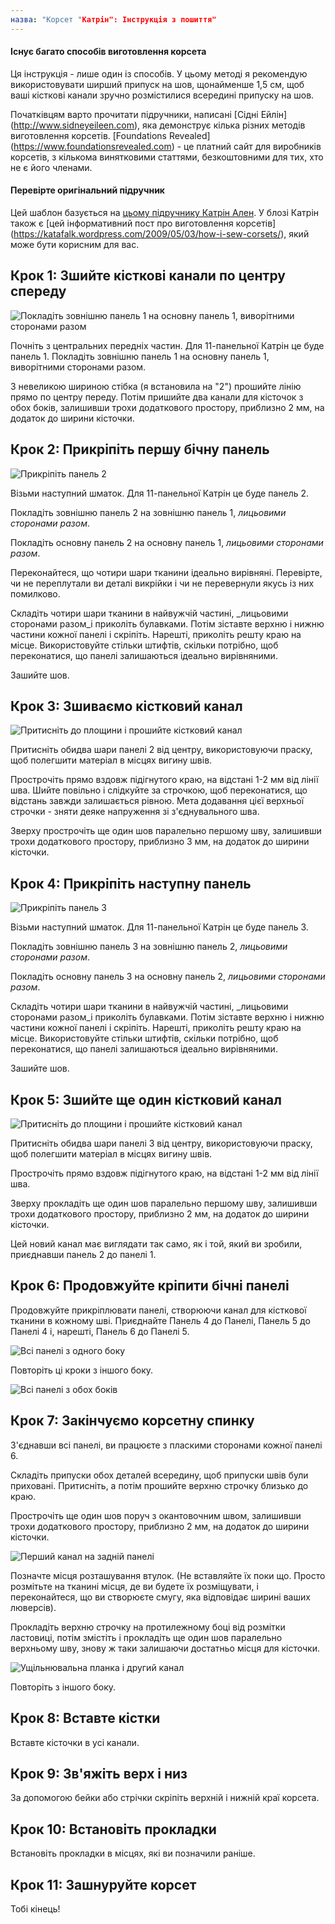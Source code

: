 ```yaml
---
назва: "Корсет "Катрін": Інструкція з пошиття"
---
```


<Note>

#### Існує багато способів виготовлення корсета

Ця інструкція - лише один із способів. У цьому методі я рекомендую використовувати ширший припуск на шов, щонайменше 1,5 см, щоб ваші кісткові канали зручно розмістилися всередині припуску на шов.

Початківцям варто прочитати підручники, написані [Сідні Ейлін] (http://www.sidneyeileen.com), яка демонструє кілька різних методів виготовлення корсетів. [Foundations Revealed] (https://www.foundationsrevealed.com) - це платний сайт для виробників корсетів, з кількома винятковими статтями, безкоштовними для тих, хто не є його членами.

#### Перевірте оригінальний підручник

Цей шаблон базується на [цьому підручнику Катрін Ален](https://katafalk.wordpress.com/2010/06/24/underbust-pattern-tutorial/). У блозі Катрін також є [цей інформативний пост про виготовлення корсетів] (https://katafalk.wordpress.com/2009/05/03/how-i-sew-corsets/), який може бути корисним для вас.

</Note>

## Крок 1: Зшийте кісткові канали по центру спереду

![Покладіть зовнішню панель 1 на основну панель 1, виворітними сторонами разом](step01.png)

Почніть з центральних передніх частин. Для 11-панельної Катрін це буде панель 1. Покладіть зовнішню панель 1 на основну панель 1, виворітними сторонами разом.

З невеликою шириною стібка (я встановила на "2") прошийте лінію прямо по центру переду. Потім пришийте два канали для кісточок з обох боків, залишивши трохи додаткового простору, приблизно 2 мм, на додаток до ширини кісточки.

## Крок 2: Прикріпіть першу бічну панель

![Прикріпіть панель 2](step02.png)

Візьми наступний шматок. Для 11-панельної Катрін це буде панель 2.

Покладіть зовнішню панель 2 на зовнішню панель 1, _лицьовими сторонами разом_.

Покладіть основну панель 2 на основну панель 1, _лицьовими сторонами разом_.

Переконайтеся, що чотири шари тканини ідеально вирівняні. Перевірте, чи не переплутали ви деталі викрійки і чи не перевернули якусь із них помилково.

Складіть чотири шари тканини в найвужчій частині, _лицьовими сторонами разом_і приколіть булавками. Потім зіставте верхню і нижню частини кожної панелі і скріпіть. Нарешті, приколіть решту краю на місце. Використовуйте стільки штифтів, скільки потрібно, щоб переконатися, що панелі залишаються ідеально вирівняними.

Зашийте шов.

## Крок 3: Зшиваємо кістковий канал

![Притисніть до площини і прошийте кістковий канал](step03.png)

Притисніть обидва шари панелі 2 від центру, використовуючи праску, щоб полегшити матеріал в місцях вигину швів.

Прострочіть прямо вздовж підігнутого краю, на відстані 1-2 мм від лінії шва. Шийте повільно і слідкуйте за строчкою, щоб переконатися, що відстань завжди залишається рівною. Мета додавання цієї верхньої строчки - зняти деяке напруження зі з'єднувального шва.

Зверху прострочіть ще один шов паралельно першому шву, залишивши трохи додаткового простору, приблизно 3 мм, на додаток до ширини кісточки.

## Крок 4: Прикріпіть наступну панель

![Прикріпіть панель 3](step04.png)

Візьми наступний шматок. Для 11-панельної Катрін це буде панель 3.

Покладіть зовнішню панель 3 на зовнішню панель 2, _лицьовими сторонами разом_.

Покладіть основну панель 3 на основну панель 2, _лицьовими сторонами разом_.

Складіть чотири шари тканини в найвужчій частині, _лицьовими сторонами разом_і приколіть булавками. Потім зіставте верхню і нижню частини кожної панелі і скріпіть. Нарешті, приколіть решту краю на місце. Використовуйте стільки штифтів, скільки потрібно, щоб переконатися, що панелі залишаються ідеально вирівняними.

Зашийте шов.

## Крок 5: Зшийте ще один кістковий канал

![Притисніть до площини і прошийте кістковий канал](step05.png)

Притисніть обидва шари панелі 3 від центру, використовуючи праску, щоб полегшити матеріал в місцях вигину швів.

Прострочіть прямо вздовж підігнутого краю, на відстані 1-2 мм від лінії шва.

Зверху прокладіть ще один шов паралельно першому шву, залишивши трохи додаткового простору, приблизно 2 мм, на додаток до ширини кісточки.

Цей новий канал має виглядати так само, як і той, який ви зробили, приєднавши панель 2 до панелі 1.

## Крок 6: Продовжуйте кріпити бічні панелі

Продовжуйте прикріплювати панелі, створюючи канал для кісткової тканини в кожному шві. Приєднайте Панель 4 до Панелі, Панель 5 до Панелі 4 і, нарешті, Панель 6 до Панелі 5.

![Всі панелі з одного боку](step06.png)

Повторіть ці кроки з іншого боку.

![Всі панелі з обох боків](step06b.png)

## Крок 7: Закінчуємо корсетну спинку

З'єднавши всі панелі, ви працюєте з пласкими сторонами кожної панелі 6.

Складіть припуски обох деталей всередину, щоб припуски швів були приховані. Притисніть, а потім прошийте верхню строчку близько до краю.

Прострочіть ще один шов поруч з окантовочним швом, залишивши трохи додаткового простору, приблизно 2 мм, на додаток до ширини кісточки.

![Перший канал на задній панелі](step07.png)

Позначте місця розташування втулок. (Не вставляйте їх поки що. Просто розмітьте на тканині місця, де ви будете їх розміщувати, і переконайтеся, що ви створюєте смугу, яка відповідає ширині ваших люверсів).

Прокладіть верхню строчку на протилежному боці від розмітки ластовиці, потім змістіть і прокладіть ще один шов паралельно верхньому шву, знову ж таки залишаючи достатньо місця для кісточки.

![Ущільнювальна планка і другий канал](step07b.png)

Повторіть з іншого боку.

## Крок 8: Вставте кістки

Вставте кісточки в усі канали.

## Крок 9: Зв'яжіть верх і низ

За допомогою бейки або стрічки скріпіть верхній і нижній краї корсета.

## Крок 10: Встановіть прокладки

Встановіть прокладки в місцях, які ви позначили раніше.

## Крок 11: Зашнуруйте корсет

Тобі кінець!
